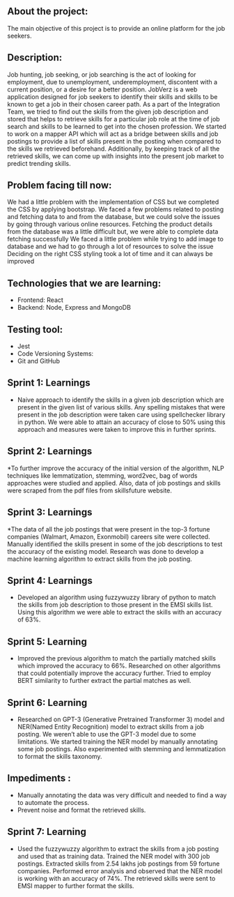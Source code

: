 


## About the project:
The main objective of this project is to provide an online platform for the job seekers.

## Description:
Job hunting, job seeking, or job searching is the act of looking for employment, due to unemployment, underemployment, discontent with a current position, or a desire for a better position. JobVerz is a web application designed for job seekers to identify their skills and skills to be known to get a job in their chosen career path. 
As a part of the Integration Team, we tried to find out the skills from the given job description and stored that helps to retrieve skills for a particular job role at the time of job search and skills to be learned to get into the chosen profession. We started to work on a mapper API which will act as a bridge between skills and job postings to provide a list of skills present in the posting when compared to the skills we retrieved beforehand. Additionally, by keeping track of all the retrieved skills, we can come up with insights into the present job market to predict trending skills.

## Problem facing till now:
We had a little problem with the implementation of CSS but we completed the CSS by applying bootstrap.
We faced a few problems related to posting and fetching data to and from the database, but we could solve the issues by going through various online resources.
Fetching the product details from the database was a little difficult but, we were able to complete data fetching successfully
We faced a little problem while trying to add image to database and we had to go through a lot of resources to solve the issue
Deciding on the right CSS styling took a lot of time and it can always be improved

## Technologies that we are learning:

* Frontend: React
* Backend: Node, Express and MongoDB

## Testing tool:
* Jest
* Code Versioning Systems:
* Git and GitHub

## Sprint 1: Learnings
* Naive approach to identify the skills in a given job description which are present in the given list of various skills. Any spelling mistakes that were present in the job description were taken care using spellchecker library in python. We were able to attain an accuracy of close to 50% using this approach and measures were taken to improve this in further sprints.


## Sprint 2: Learnings
*To further improve the accuracy of the initial version of the algorithm, NLP techniques like lemmatization, stemming, word2vec, bag of words approaches were studied and applied. Also, data of job postings and skills were scraped from the pdf files from skillsfuture website.

## Sprint 3: Learnings
*The data of all the job postings that were present in the top-3 fortune companies (Walmart, Amazon, Exonmobil) careers site were collected. Manually identified the skills present in some of the job descriptions to test the accuracy of the existing model. Research was done to develop a machine learning algorithm to extract skills from the job posting.

## Sprint 4: Learnings
* Developed an algorithm using fuzzywuzzy library of python to match the skills from job description to those present in the EMSI skills list. Using this algorithm we were able to extract the skills with an accuracy of 63%.

## Sprint 5: Learning
* Improved the previous algorithm to match the partially matched skills which improved the accuracy to 66%. Researched on other algorithms that could potentially improve the accuracy further. Tried to employ BERT similarity to further extract the partial matches as well.

## Sprint 6: Learning
* Researched on GPT-3 (Generative Pretrained Transformer 3) model and NER(Named Entity Recognition) model to extract skills from a job posting. We weren’t able to use the GPT-3 model due to some limitations. We started training the NER model by manually annotating some job postings. Also experimented with stemming and lemmatization to format the skills taxonomy.
## Impediments : 
* Manually annotating the data was very difficult and needed to find a way to automate the process.
* Prevent noise and format the retrieved skills.


## Sprint 7: Learning
* Used the fuzzywuzzy algorithm to extract the skills from a job posting and used that as training data. Trained the NER model with 300 job postings. Extracted skills from 2.54 lakhs job postings from 59 fortune companies. Performed error analysis and observed  that the NER model is working with an accuracy of 74%. The retrieved skills were sent to EMSI mapper to further format the skills.


